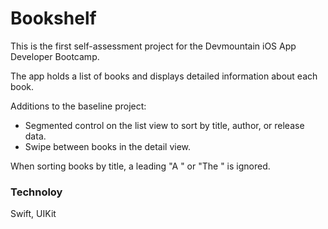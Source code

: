 # Bookshelf

This is the first self-assessment project for the Devmountain iOS App Developer Bootcamp.

The app holds a list of books and displays detailed information about each book.

Additions to the baseline project:

- Segmented control on the list view to sort by title, author, or release data.
- Swipe between books in the detail view.

When sorting books by title, a leading "A " or "The " is ignored.

### Technoloy

Swift, UIKit

